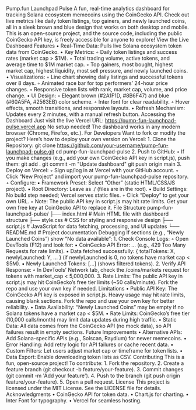 Pump.fun Launchpad Pulse
A fun, real-time analytics dashboard for tracking Solana ecosystem memecoins using the CoinGecko API. Check out live metrics like daily token listings, top gainers, and newly launched coins, all in a sleek brown and blue design that works on both desktop and mobile. This is an open-source project, and the source code, including the public CoinGecko API key, is freely accessible for anyone to explore!
View the Live Dashboard 
Features
    • Real-Time Data: Pulls live Solana ecosystem token data from CoinGecko. 
    • Key Metrics:
        ◦ Daily token listings and success rates (market cap > $1M). 
        ◦ Total trading volume, active tokens, and average time to $1M market cap. 
        ◦ Top gainers, most bought, highest market cap, highest liquidity, most sell pressure, and newly launched coins. 
    • Visualizations:
        ◦ Line chart showing daily listings and successful tokens over 8 days. 
        ◦ Animated race bar for top performers’ 24-hour price changes. 
        ◦ Responsive token lists with rank, market cap, volume, and price change. 
    • UI Design:
        ◦ Elegant brown (#2A1F1D, #8B6F47) and blue (#60A5FA, #2563EB) color scheme. 
        ◦ Inter font for clear readability. 
        ◦ Hover effects, smooth transitions, and responsive layouts. 
    • Refresh Mechanism: Updates every 2 minutes, with a manual refresh button. 
Accessing the Dashboard
Just visit the live Vercel URL: https://pump-fun-launchpad-pulse.vercel.app  No setup needed! The dashboard works in any modern browser (Chrome, Firefox, etc.).
For Developers
Want to fork or modify the project? Here’s how to deploy your own version on Vercel:
    1. Clone the Repository:
       git clone https://github.com/your-username/pump-fun-launchpad-pulse.git
       cd pump-fun-launchpad-pulse
    2. Push to GitHub:
        ◦ If you make changes (e.g., add your own CoinGecko API key in script.js), push them:
          git add .
          git commit -m "Update dashboard"
          git push origin main
    3. Deploy on Vercel:
        ◦ Sign up/log in at Vercel with your GitHub account. 
        ◦ Click “New Project” and import your pump-fun-launchpad-pulse repository. 
        ◦ Configure:
            ▪ Framework Preset: Select “Other” (static HTML/CSS/JS project). 
            ▪ Root Directory: Leave as ./ (files are in the root). 
            ▪ Build Settings: No build step needed; Vercel serves static files. 
        ◦ Click “Deploy” to get your own URL. 
        ◦ Note: The public API key in script.js may hit rate limits. Get your own free key at CoinGecko API to replace it. 
File Structure
pump-fun-launchpad-pulse/
├── index.html      # Main HTML file with dashboard structure
├── style.css       # CSS for styling and responsive design
├── script.js       # JavaScript for data fetching, processing, and UI updates
└── README.md       # Project documentation
Debugging
If sections (e.g., “Newly Launched Coins”) show “No data available”:
    1. Check Console Logs:
        ◦ Open DevTools (F12) and look for:
            ▪ CoinGecko API Error: ... (e.g., 429 Too Many Requests for rate limits). 
            ▪ Data fetched successfully: { totalTokens: X, newlyLaunched: Y, ... } (if newlyLaunched is 0, no tokens have market cap < $5M). 
            ▪ Newly Launched Tokens: [...] (shows filtered tokens). 
    2. Verify API Response:
        ◦ In DevTools’ Network tab, check the /coins/markets request for tokens with market_cap < 5,000,000. 
    3. Rate Limits: The public API key in script.js may hit CoinGecko’s free tier limits (~50 calls/minute). Fork the repo and use your own key if needed. 
Limitations
    • Public API Key: The CoinGecko API key is exposed in script.js. Heavy usage may hit rate limits, causing blank sections. Fork the repo and use your own key for better reliability. 
    • Data Availability: “Newly Launched Coins” may be empty if no Solana tokens have a market cap < $5M. 
    • Rate Limits: CoinGecko’s free tier (10,000 calls/month) may limit data updates during high traffic. 
    • Static Data: All data comes from the CoinGecko API (no mock data), so API failures result in empty sections. 
Future Improvements
    • Alternative APIs: Add Solana-specific APIs (e.g., Solscan, Raydium) for newer memecoins. 
    • Error Handling: Add retry logic for API failures or cache recent data. 
    • Custom Filters: Let users adjust market cap or timeframe for token lists. 
    • Data Export: Enable downloading token lists as CSV. 
Contributing
This is a fun, open-source project! To contribute:
    1. Fork the repository. 
    2. Create a feature branch (git checkout -b feature/your-feature). 
    3. Commit changes (git commit -m 'Add your feature'). 
    4. Push to the branch (git push origin feature/your-feature). 
    5. Open a pull request. 
License
This project is licensed under the MIT License. See the LICENSE file for details.
Acknowledgments
    • CoinGecko API for token data. 
    • Chart.js for charting. 
    • Inter Font for typography. 
    • Vercel for seamless hosting. 
